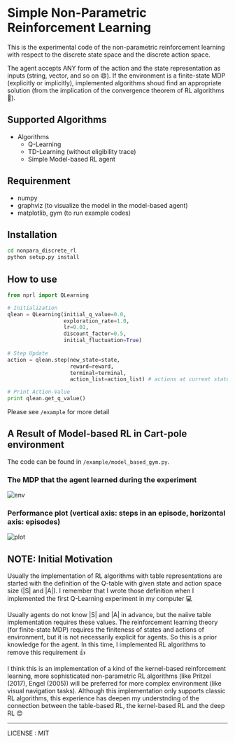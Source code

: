 # Simple Non-Parametric Reinforcement Learning

This is the experimental code of the non-parametric reinforcement learning with respect to the discrete state space and the discrete action space.

The agent accepts ANY form of the action and the state representation as inputs (string, vector, and so on 😄). If the environment is a finite-state MDP (explicitly or implicitly), implemented algorithms shoud find an appropriate solution (from the implication of the convergence theorem of RL algorithms 📖).

## Supported Algorithms
- Algorithms
	- Q-Learning
	- TD-Learning (without eligibility trace)
	- Simple Model-based RL agent
 

## Requirenment
- numpy
- graphviz (to visualize the model in the model-based agent)
- matplotlib, gym (to run example codes)

## Installation
```bash
cd nonpara_discrete_rl
python setup.py install
```

## How to use
```python
from nprl import QLearning

# Initialization
qlean = QLearning(initial_q_value=0.0,
                  exploration_rate=1.0,
                  lr=0.01,
                  discount_factor=0.5,
                  initial_fluctuation=True)
                     
# Step Update
action = qlean.step(new_state=state,
                    reward=reward,
                    terminal=terminal,
                    action_list=action_list) # actions at current state

# Print Action-Value
print qlean.get_q_value()
```

Please see ```/example``` for more detail 

## A Result of Model-based RL in Cart-pole environment

The code can be found in ```/example/model_based_gym.py```.

### The MDP that the agent learned during the experiment
![env](https://raw.githubusercontent.com/ugo-nama-kun/nonpara_discrete_rl/images/environment.png)

### Performance plot (vertical axis: steps in an episode, horizontal axis: episodes)
![plot](https://raw.githubusercontent.com/ugo-nama-kun/nonpara_discrete_rl/images/figure_1.png)



## NOTE: Initial Motivation
Usually the implementation of RL algorithms with table representations are started with the definition of the Q-table with given state and action space size (|S| and |A|). I remember that I wrote those definition when I implemented the first Q-Learning experiment in my computer 💻

Usually agents do not know |S| and |A| in advance, but the naiive table implementation requires these values. The reinforcement learning theory (for finite-state MDP) requires the finiteness of states and actions of environment, but it is not necessarily explicit for agents. So this is a prior knowledge for the agent. In this time, I implemented RL algorithms to remove this requirement 👍

I think this is an implementation of a kind of the kernel-based reinforcement learning, more sophisticated non-parametric RL algorithms (like Pritzel (2017), Engel (2005)) will be preferred for more complex environment (like visual navigation tasks). Although this implementation only supports classic RL algorithms, this experience has deepen my understnding of the connection between the table-based RL, the kernel-based RL and the deep RL 😊


----
LICENSE : MIT
